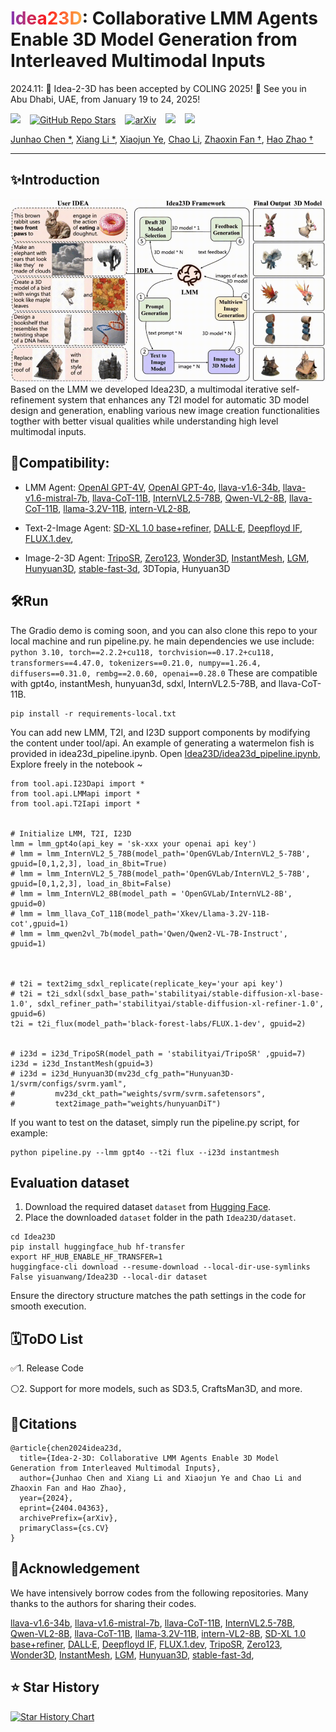
<h1 style="font-weight: bold">
  <!-- <a href="https://idea23d.github.io/" target="_blank"> -->
     <span style="background: linear-gradient(90deg, rgba(131,58,180,1) 0%, rgba(253,29,29,1) 50%, rgba(252,176,69,1) 100%); -webkit-background-clip: text; color: transparent; background-clip: text;">Idea23D</span>:
    Collaborative LMM Agents Enable 3D Model Generation from Interleaved Multimodal Inputs
  <!-- </a> -->
</h1>

2024.11: 🎉 Idea-2-3D has been accepted by COLING 2025! 🎉 See you in Abu Dhabi, UAE, from January 19 to 24, 2025!

<div align="left">
  <!-- <a href='https://idea23d.github.io/'>
    <img src='https://img.shields.io/badge/Project-Page-green' alt="Project Page">
  </a>&ensp; -->
  <a href="https://idea23d.github.io/"><img src="https://img.shields.io/static/v1?label=Homepage&message=Idea23D&color=blue&logo=github-pages"></a> &ensp;
  <a href="https://github.com/yisuanwang/Idea23D"><img src="https://img.shields.io/github/stars/yisuanwang/Idea23D?label=stars&logo=github&color=brightgreen" alt="GitHub Repo Stars"></a> &ensp;
  <!-- <a href="https://colab.research.google.com/drive/1u_lJRvxIlBUPjC_Lou57SWLEnc5vLgQ6?usp=sharing"><img src="https://colab.research.google.com/assets/colab-badge.svg" alt="Open In Colab"></a> &ensp; -->
  <a href="https://arxiv.org/abs/2404.04363"><img src="https://img.shields.io/badge/arXiv-2404.04363-b31b1b.svg?style=flat-square" alt="arXiv"></a> &ensp;
   <a href="https://huggingface.co/yisuanwang/Idea23D"><img src="https://img.shields.io/static/v1?label=Dataset&message=HuggingFace&color=yellow"></a> &ensp;
  <a href="https://idea23d.github.io"><img src="https://img.shields.io/static/v1?label=Demo&message=Gradio&color=yellow"></a> &ensp;
</div>


<a href="https://scholar.google.com/citations?hl=en&user=uVMnzPMAAAAJ" target="_blank">Junhao Chen *</a>,
<a href="https://scholar.google.com/citations?hl=en&user=_wyYvQsAAAAJ" target="_blank">Xiang Li *</a>,
<a href="https://scholar.google.com/citations?user=BKMYsm4AAAAJ&hl=en" target="_blank">Xiaojun Ye</a>,
<a href="" target="_blank">Chao Li</a>,
<a href="https://scholar.google.com/citations?user=JHvyYDQAAAAJ" target="_blank">Zhaoxin Fan †</a>,
<a href="https://scholar.google.com/citations?hl=en&user=ygQznUQAAAAJ" target="_blank">Hao Zhao †</a>

----

## ✨Introduction
![idea23d](./page/idea23d.gif)
Based on the LMM we developed Idea23D, a multimodal iterative self-refinement system that enhances any T2I model for automatic 3D model design and generation, enabling various new image creation functionalities togther with better visual qualities while understanding high level multimodal inputs.


## 📔Compatibility:
- LMM Agent:
[OpenAI GPT-4V](https://community.openai.com/t/how-can-i-get-a-gpt4-api-key/379141), 
[OpenAI GPT-4o](https://community.openai.com/t/how-can-i-get-a-gpt4-api-key/379141), 
[llava-v1.6-34b](https://github.com/haotian-liu/LLaVA),
[llava-v1.6-mistral-7b](https://huggingface.co/liuhaotian/llava-v1.6-mistral-7b), 
[llava-CoT-11B](https://github.com/PKU-YuanGroup/LLaVA-CoT),
[InternVL2.5-78B](https://huggingface.co/OpenGVLab/InternVL2_5-78B),
[Qwen-VL2-8B](https://github.com/QwenLM/Qwen2-VL), 
[llava-CoT-11B](https://huggingface.co/Xkev/Llama-3.2V-11B-cot),
[llama-3.2V-11B](https://huggingface.co/meta-llama/Llama-3.2-11B-Vision), 
[intern-VL2-8B](https://huggingface.co/OpenGVLab/InternVL2-8B),

- Text-2-Image Agent: 
[SD-XL 1.0 base+refiner](https://huggingface.co/docs/diffusers/en/using-diffusers/sdxl), 
[DALL·E](https://platform.openai.com/docs/guides/images?context=node), 
[Deepfloyd IF](https://huggingface.co/docs/diffusers/en/api/pipelines/deepfloyd_if),
[FLUX.1.dev](https://huggingface.co/black-forest-labs/FLUX.1-dev),

- Image-2-3D Agent: 
[TripoSR](https://github.com/VAST-AI-Research/TripoSR), 
[Zero123](https://github.com/cvlab-columbia/zero123), 
[Wonder3D](https://github.com/xxlong0/Wonder3D),
[InstantMesh](https://github.com/TencentARC/InstantMesh), 
[LGM](https://github.com/3DTopia/LGM), 
[Hunyuan3D](https://github.com/Tencent/Hunyuan3D-1), 
[stable-fast-3d](https://huggingface.co/stabilityai/stable-fast-3d), 3DTopia, Hunyuan3D

## 🛠Run
The Gradio demo is coming soon, and you can also clone this repo to your local machine and run pipeline.py.
he main dependencies we use include: ```python 3.10, torch==2.2.2+cu118, torchvision==0.17.2+cu118, transformers==4.47.0, tokenizers==0.21.0, numpy==1.26.4, diffusers==0.31.0, rembg==2.0.60, openai==0.28.0```
These are compatible with gpt4o, instantMesh, hunyuan3d, sdxl, InternVL2.5-78B, and llava-CoT-11B.

```
pip install -r requirements-local.txt
```
You can add new LMM, T2I, and I23D support components by modifying the content under tool/api. An example of generating a watermelon fish is provided in idea23d_pipeline.ipynb.
Open [Idea23D/idea23d_pipeline.ipynb](./idea23d_pipeline.ipynb), Explore freely in the notebook ~ 
```
from tool.api.I23Dapi import *
from tool.api.LMMapi import *
from tool.api.T2Iapi import *


# Initialize LMM, T2I, I23D
lmm = lmm_gpt4o(api_key = 'sk-xxx your openai api key')
# lmm = lmm_InternVL2_5_78B(model_path='OpenGVLab/InternVL2_5-78B', gpuid=[0,1,2,3], load_in_8bit=True)
# lmm = lmm_InternVL2_5_78B(model_path='OpenGVLab/InternVL2_5-78B', gpuid=[0,1,2,3], load_in_8bit=False)
# lmm = lmm_InternVL2_8B(model_path = 'OpenGVLab/InternVL2-8B', gpuid=0)
# lmm = lmm_llava_CoT_11B(model_path='Xkev/Llama-3.2V-11B-cot',gpuid=1)
# lmm = lmm_qwen2vl_7b(model_path='Qwen/Qwen2-VL-7B-Instruct', gpuid=1)



# t2i = text2img_sdxl_replicate(replicate_key='your api key')
# t2i = t2i_sdxl(sdxl_base_path='stabilityai/stable-diffusion-xl-base-1.0', sdxl_refiner_path='stabilityai/stable-diffusion-xl-refiner-1.0', gpuid=6)
t2i = t2i_flux(model_path='black-forest-labs/FLUX.1-dev', gpuid=2)


# i23d = i23d_TripoSR(model_path = 'stabilityai/TripoSR' ,gpuid=7)
i23d = i23d_InstantMesh(gpuid=3)
# i23d = i23d_Hunyuan3D(mv23d_cfg_path="Hunyuan3D-1/svrm/configs/svrm.yaml",
#         mv23d_ckt_path="weights/svrm/svrm.safetensors",
#         text2image_path="weights/hunyuanDiT")
```
If you want to test on the dataset, simply run the pipeline.py script, for example:
```
python pipeline.py --lmm gpt4o --t2i flux --i23d instantmesh
```

## Evaluation dataset

1. Download the required dataset `dataset` from [Hugging Face](https://huggingface.co/yisuanwang/Idea23D).
2. Place the downloaded `dataset` folder in the path `Idea23D/dataset`.

```
cd Idea23D
pip install huggingface_hub hf-transfer
export HF_HUB_ENABLE_HF_TRANSFER=1
huggingface-cli download --resume-download --local-dir-use-symlinks False yisuanwang/Idea23D --local-dir dataset
```
Ensure the directory structure matches the path settings in the code for smooth execution.


## 🗓ToDO List
✅1. Release Code

⚪2. Support for more models, such as SD3.5, CraftsMan3D, and more.


## 📜Citations
```
@article{chen2024idea23d,
  title={Idea-2-3D: Collaborative LMM Agents Enable 3D Model Generation from Interleaved Multimodal Inputs}, 
  author={Junhao Chen and Xiang Li and Xiaojun Ye and Chao Li and Zhaoxin Fan and Hao Zhao},
  year={2024},
  eprint={2404.04363},
  archivePrefix={arXiv},
  primaryClass={cs.CV}
}
```


## 🧰Acknowledgement
We have intensively borrow codes from the following repositories. Many thanks to the authors for sharing their codes.

[llava-v1.6-34b](https://github.com/haotian-liu/LLaVA),
[llava-v1.6-mistral-7b](https://huggingface.co/liuhaotian/llava-v1.6-mistral-7b), 
[llava-CoT-11B](https://github.com/PKU-YuanGroup/LLaVA-CoT),
[InternVL2.5-78B](https://huggingface.co/OpenGVLab/InternVL2_5-78B),
[Qwen-VL2-8B](https://github.com/QwenLM/Qwen2-VL), 
[llava-CoT-11B](https://huggingface.co/Xkev/Llama-3.2V-11B-cot),
[llama-3.2V-11B](https://huggingface.co/meta-llama/Llama-3.2-11B-Vision), 
[intern-VL2-8B](https://huggingface.co/OpenGVLab/InternVL2-8B),
[SD-XL 1.0 base+refiner](https://huggingface.co/docs/diffusers/en/using-diffusers/sdxl), 
[DALL·E](https://platform.openai.com/docs/guides/images?context=node), 
[Deepfloyd IF](https://huggingface.co/docs/diffusers/en/api/pipelines/deepfloyd_if),
[FLUX.1.dev](https://huggingface.co/black-forest-labs/FLUX.1-dev),
[TripoSR](https://github.com/VAST-AI-Research/TripoSR), 
[Zero123](https://github.com/cvlab-columbia/zero123), 
[Wonder3D](https://github.com/xxlong0/Wonder3D),
[InstantMesh](https://github.com/TencentARC/InstantMesh), 
[LGM](https://github.com/3DTopia/LGM), 
[Hunyuan3D](https://github.com/Tencent/Hunyuan3D-1), 
[stable-fast-3d](https://huggingface.co/stabilityai/stable-fast-3d),


## ⭐️ Star History

[![Star History Chart](https://api.star-history.com/svg?repos=yisuanwang/Idea23D&type=Date)](https://star-history.com/#yisuanwang/Idea23D&Date)
